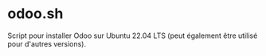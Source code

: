 # odoo.sh
Script pour installer Odoo sur Ubuntu 22.04 LTS (peut également être utilisé pour d'autres versions).
